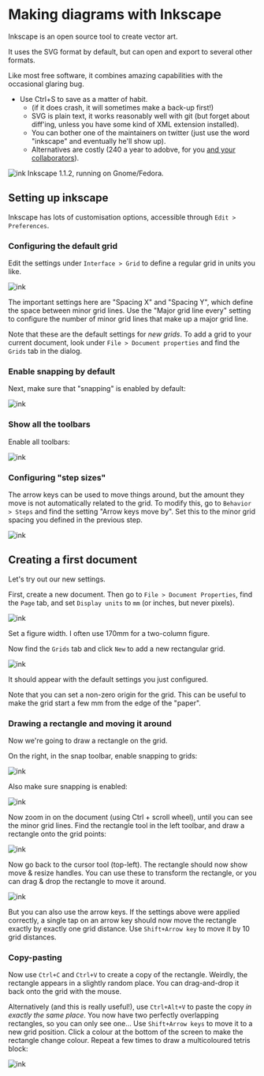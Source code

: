 # Making diagrams with Inkscape

Inkscape is an open source tool to create vector art.

It uses the SVG format by default, but can open and export to several other formats.

Like most free software, it combines amazing capabilities with the occasional glaring bug.

- Use Ctrl+S to save as a matter of habit.
  - (if it does crash, it will sometimes make a back-up first!)
  - SVG is plain text, it works reasonably well with git (but forget about diff'ing, unless you have some kind of XML extension installed).
  - You can bother one of the maintainers on twitter (just use the word "inkscape" and eventually he'll show up).
  - Alternatives are costly (240 a year to adobve, for you [and your collaborators](https://en.wikipedia.org/wiki/Vendor_lock-in)).

![ink](./figures-2/hello.png)
Inkscape 1.1.2, running on Gnome/Fedora.

## Setting up inkscape

Inkscape has lots of customisation options, accessible through `Edit > Preferences`.

### Configuring the default grid

Edit the settings under `Interface > Grid` to define a regular grid in units you like.

![ink](./figures-2/prefs-grid.png)

The important settings here are "Spacing X" and "Spacing Y", which define the space between minor grid lines.
Use the "Major grid line every" setting to configure the number of minor grid lines that make up a major grid line.

Note that these are the default settings for _new grids_.
To add a grid to your current document, look under `File > Document properties` and find the `Grids` tab in the dialog.

### Enable snapping by default

Next, make sure that "snapping" is enabled by default:

![ink](./figures-2/prefs-snap.png)

### Show all the toolbars

Enable all toolbars:

![ink](./figures-2/conf-dialogs.png)

### Configuring "step sizes"

The arrow keys can be used to move things around, but the amount they move is not automatically related to the grid.
To modify this, go to `Behavior > Steps` and find the setting "Arrow keys move by".
Set this to the minor grid spacing you defined in the previous step.

![ink](./figures-2/prefs-steps.png)


## Creating a first document

Let's try out our new settings.

First, create a new document.
Then go to `File > Document Properties`, find the `Page` tab, and set `Display units` to `mm` (or inches, but never pixels).

![ink](./figures-2/new-doc-size.png)

Set a figure width.
I often use 170mm for a two-column figure.

Now find the `Grids` tab and click `New` to add a new rectangular grid.

![ink](./figures-2/new-doc-grid.png)

It should appear with the default settings you just configured.

Note that you can set a non-zero origin for the grid.
This can be useful to make the grid start a few mm from the edge of the "paper".

### Drawing a rectangle and moving it around

Now we're going to draw a rectangle on the grid.

On the right, in the snap toolbar, enable snapping to grids:

![ink](./figures-2/snap-grid.png)

Also make sure snapping is enabled:

![ink](./figures-2/snap-enable.png)

Now zoom in on the document (using Ctrl + scroll wheel), until you can see the minor grid lines.
Find the rectangle tool in the left toolbar, and draw a rectangle onto the grid points:

![ink](./figures-2/snap-rect.png)

Now go back to the cursor tool (top-left).
The rectangle should now show move & resize handles.
You can use these to transform the rectangle, or you can drag & drop the rectangle to move it around.

![ink](./figures-2/snap-rect-move.png)

But you can also use the arrow keys.
If the settings above were applied correctly, a single tap on an arrow key should now move the rectangle exactly by exactly one grid distance.
Use `Shift+Arrow key` to move it by 10 grid distances.

### Copy-pasting

Now use `Ctrl+C` and `Ctrl+V` to create a copy of the rectangle.
Weirdly, the rectangle appears in a slightly random place.
You can drag-and-drop it back onto the grid with the mouse.

Alternatively (and this is really useful!), use `Ctrl+Alt+V` to paste the copy _in exactly the same place_.
You now have two perfectly overlapping rectangles, so you can only see one...
Use `Shift+Arrow keys` to move it to a new grid position.
Click a colour at the bottom of the screen to make the rectangle change colour.
Repeat a few times to draw a multicoloured tetris block:

![ink](./figures-2/snap-rect-done.png)

